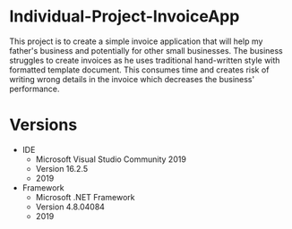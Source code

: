 # Individual-Project-InvoiceApp
 This project is to create a simple invoice application that will help my father's business and potentially for other small businesses. The business struggles to create invoices as he uses traditional hand-written style with formatted template document. This consumes time and creates risk of writing wrong details in the invoice which decreases the business' performance.

# Versions
* IDE
  * Microsoft Visual Studio Community 2019
  * Version 16.2.5
  * 2019
* Framework 
  * Microsoft .NET Framework
  * Version 4.8.04084
  * 2019
  
